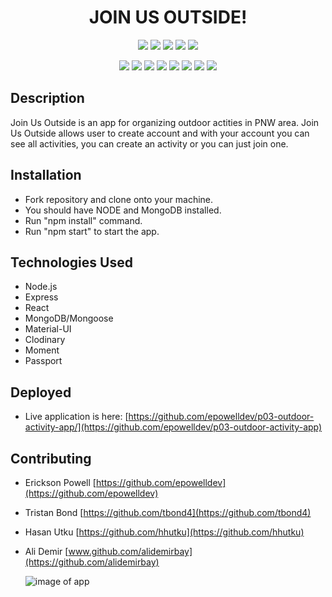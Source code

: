 <h1 align="center">JOIN US OUTSIDE!</h1>

<p align="center">
    <img src="https://img.shields.io/github/repo-size/epowelldev/p03-outdoor-activity-app" />
    <img src="https://img.shields.io/github/languages/top/epowelldev/p03-outdoor-activity-app"  />
    <img src="https://img.shields.io/github/issues/epowelldev/p03-outdoor-activity-app" />
    <img src="https://img.shields.io/github/last-commit/epowelldev/p03-outdoor-activity-app" >
    <img src="https://img.shields.io/github/forks/epowelldev/p03-outdoor-activity-app" >
</p>

<p align="center">
    <img src="https://img.shields.io/badge/Javascript-red" />
    <img src="https://img.shields.io/badge/-React-orange"  />
    <img src="https://img.shields.io/badge/-node.js-yellow" />
    <img src="https://img.shields.io/badge/-MongoDB-blue" >
    <img src="https://img.shields.io/badge/-Passport.js-teal" />
    <img src="https://img.shields.io/badge/-Express-blue" />
    <img src="https://img.shields.io/badge/-MaterialUI-indigo" />
    <img src="https://img.shields.io/badge/-Cloudinary-violet" />
</p>

## Description

Join Us Outside is an app for organizing outdoor actities in PNW area.
Join Us Outside allows user to create account and with your account you can see all activities, you can create an activity or you can just join one.

## Installation

- Fork repository and clone onto your machine.
- You should have NODE and MongoDB installed.
- Run "npm install" command.
- Run "npm start" to start the app.

## Technologies Used

- Node.js
- Express
- React
- MongoDB/Mongoose
- Material-UI
- Clodinary
- Moment
- Passport


## Deployed

- Live application is here: [https://github.com/epowelldev/p03-outdoor-activity-app/](https://github.com/epowelldev/p03-outdoor-activity-app)

## Contributing

- Erickson Powell
  [https://github.com/epowelldev](https://github.com/epowelldev)
- Tristan Bond
  [https://github.com/tbond4](https://github.com/tbond4)
- Hasan Utku
  [https://github.com/hhutku](https://github.com/hhutku)
- Ali Demir
  [www.github.com/alidemirbay](https://github.com/alidemirbay)
  
  ![image of app](https://drive.google.com/file/d/1KZcZGpHLk5-m5oQHgkZphARUSMEYjPnP/view?usp=sharing)
